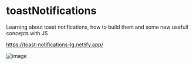 # toastNotifications

Learning about toast notifications, how to build them and some new usefull concepts with JS

https://toast-notifications-lg.netlify.app/

![image](https://user-images.githubusercontent.com/72318958/186790928-d0d49cf7-952b-4231-a453-9d17e918c987.png)
